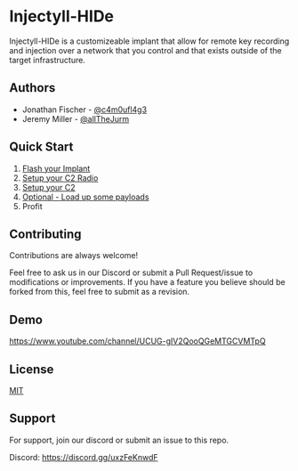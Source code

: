 # Injectyll-HIDe

Injectyll-HIDe is a customizeable implant that allow for remote key recording and injection over a network that you control and that exists outside of the target infrastructure.

## Authors

- Jonathan Fischer - [@c4m0ufl4g3](https://mobile.twitter.com/c4m0ufl4g3)
- Jeremy Miller - [@allTheJurm](https://mobile.twitter.com/allTheJurm)

## Quick Start
1. [Flash your Implant](/Implant)
2. [Setup your C2 Radio](/Radios)
3. [Setup your C2](/C2)
4. [Optional - Load up some payloads](/Scripts)
5. Profit

## Contributing

Contributions are always welcome!

Feel free to ask us in our Discord or submit a Pull Request/issue to modifications or improvements. If you have a feature you believe should be forked from this, feel free to submit as a revision.


## Demo

<https://www.youtube.com/channel/UCUG-gIV2QooQGeMTGCVMTpQ>

## License

[MIT](https://choosealicense.com/licenses/mit/)


## Support

For support, join our discord or submit an issue to this repo.

Discord: https://discord.gg/uxzFeKnwdF
